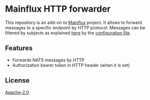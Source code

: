 # Mainflux HTTP forwarder

This repository is an add-on to [Mainflux](https://github.com/mainflux/mainflux) project.
It allows to forward messages to a specific endpoint by HTTP protocol. Messages can be 
filtered by subjects as explained [here](https://mainflux.readthedocs.io/en/latest/messaging/#subtopics) 
by the [configuration file](docker/addons/subjects.toml).

## Features
- Forwards NATS messages by HTTP
- Authorization bearer token in HTTP header (when it is set)

## License

[Apache-2.0](LICENSE)
